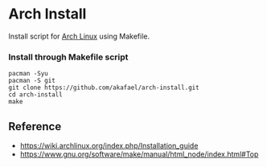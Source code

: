 # Arch Install

Install script for [Arch Linux](https://wiki.archlinux.org/index.php/Arch_Linux) using Makefile.

### Install through Makefile script

```
pacman -Syu
pacman -S git
git clone https://github.com/akafael/arch-install.git
cd arch-install
make
```

## Reference

 * https://wiki.archlinux.org/index.php/Installation_guide
 * https://www.gnu.org/software/make/manual/html_node/index.html#Top
